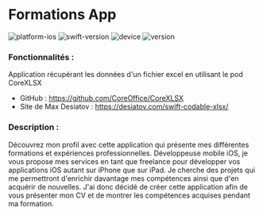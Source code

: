 # Formations App

![platform-ios](https://img.shields.io/badge/platform-ios-lightgrey.svg) ![swift-version](https://img.shields.io/badge/swift-5.0-red.svg) ![device](https://img.shields.io/badge/Device-iPhone--iPad-green) ![version](https://img.shields.io/badge/Version-1.1-blue)

### Fonctionnalités :

Application récupérant les données d'un fichier excel en utilisant le pod CoreXLSX

- GitHub : https://github.com/CoreOffice/CoreXLSX
- Site de Max Desiatov : https://desiatov.com/swift-codable-xlsx/

### Description :

Découvrez mon profil avec cette application qui présente mes différentes formations et expériences professionnelles.
Développeuse mobile iOS, je vous propose mes services en tant que freelance pour développer vos applications iOS autant sur iPhone que sur iPad.
Je cherche des projets qui me permettront d'enrichir davantage mes compétences ainsi que d'en acquérir de nouvelles.
J'ai donc décidé de créer cette application afin de vous présenter mon CV et de montrer les compétences acquises pendant ma formation.
